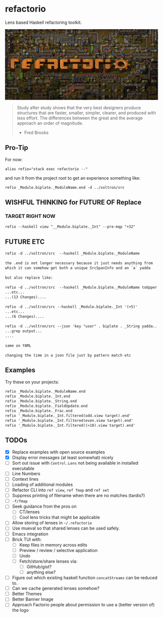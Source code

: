 # refactorio

Lens based Haskell refactoring toolkit.

![refactorio](refactorio.png)

> Study after study shows that the very best designers produce structures that
> are faster, smaller, simpler, clearer, and produced with less effort. The
> differences between the great and the average approach an order of magnitude.
>
> - Fred Brooks

## Pro-Tip

For now:

    alias refio="stack exec refactorio --"

and run it from the project root to get an experience something like:

    refio _Module.biplate._ModuleName.end -d ../voltron/src

## WISHFUL THINKING for FUTURE OF Replace

### TARGET RIGHT NOW

    refio --haskell view "__Module.biplate._Int" --pre-mqp "+32"

## FUTURE ETC

    refio -d ../voltron/src  --haskell _Module.biplate._ModuleName

    the .end is not longer necessary because it just needs anything from which it can somehow get both a unique SrcSpanInfo and an `a` yadda

    but also replace like:

    refio -d ../voltron/src  --haskell _Module.biplate._ModuleName toUpper
    ...etc...
    ...(13 Changes)....

    refio -d ../voltron/src --haskell _Module.biplate._Int '(+5)'
    ...etc...
    ...(6 Changes)....

    refio -d ../voltron/src --json 'key "user" . biplate . _String yadda..
    ...grep output...
    ....

    same on YAML

    changing the time in a json file just by pattern match etc



## Examples

Try these on your projects:

    refio _Module.biplate._ModuleName.end
    refio _Module.biplate._Int.end
    refio _Module.biplate._String.end
    refio _Module.biplate._FieldUpdate.end
    refio _Module.biplate._Frac.end
    refio '_Module.biplate._Int.filtered(odd.view target).end'
    refio '_Module.biplate._Int.filtered(even.view target).end'
    refio '_Module.biplate._Int.filtered((>10).view target).end'

## TODOs

- [X] Replace examples with open source examples
- [X] Display error messages (at least somewhat) nicely
- [ ] Sort out issue with `Control.Lens` not being available in installed executable
- [ ] Line Numbers
- [ ] Context lines
- [ ] Loading of additional modules
- [ ] Refactor CLI into `ref view`, `ref fmap` and `ref set`
- [ ] Suppress printing of filename when there are no matches (tardis?)
- [ ] `-f/fmap`
- [ ] Seek guidance from the pros on
  - [ ] CT/lenses
  - [ ] Cool lens tricks that might be applicable
- [ ] Allow storing of lenses in `~/.refactorio`
- [ ] Use mueval so that shared lenses can be used safely.
- [ ] Emacs integration
- [ ] Brick TUI with:
  - [ ] Keep files in memory across edits
  - [ ] Preview / review / selective application
  - [ ] Undo
  - [ ] Fetch/store/share lenses via:
    - [ ] GitHub/gist?
    - [ ] anything else?
- [ ] Figure out which existing haskell function `concatStreams` can be reduced to.
- [ ] Can we cache generated lenses somehow?
- [ ] Better Themes
- [ ] Better Banner Image
- [ ] Approach Factorio people about permission to use a (better version of) the logo
